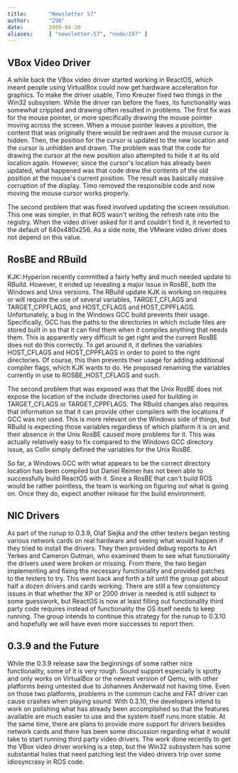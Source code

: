 ```yaml
---
title:       "Newsletter 57"
author:      "Z98"
date:        2009-04-30
aliases:     [ "newsletter-57", "node/197" ]
---
```


<h2>VBox Video Driver</h2>
<p>
A while back the VBox video driver started working in ReactOS, which meant people using VirtualBox could now get hardware acceleration for graphics.  To make the driver usable, Timo Kreuzer fixed two things in the Win32 subsystem.  While the driver ran before the fixes, its functionality was somewhat crippled and drawing often resulted in problems.  The first fix was for the mouse pointer, or more specifically drawing the mouse pointer moving across the screen.  When a mouse pointer leaves a position, the content that was originally there would be redrawn and the mouse cursor is hidden.  Then, the position for the cursor is updated to the new location and the cursor is unhidden and drawn.  The problem was that the code for drawing the cursor at the new position also attempted to hide it at its old location again.  However, since the cursor's location has already been updated, what happened was that code drew the contents of the old position at the mouse's current position.  The result was basically massive corruption of the display.  Timo removed the responsible code and now moving the mouse cursor works properly.
</p>
<p>
The second problem that was fixed involved updating the screen resolution.  This one was simpler, in that ROS wasn't writing the refresh rate into the registry.  When the video driver asked for it and couldn't find it, it reverted to the default of 640x480x256.  As a side note, the VMware video driver does not depend on this value.
</p>
<h2>RosBE and RBuild</h2>
<p>
KJK::Hyperion recently committed a fairly hefty and much needed update to RBuild.  However, it ended up revealing a major issue in RosBE, both the Windows and Unix versions.  The RBuild update KJK is working on requires or will require the use of several variables, TARGET_CFLAGS and TARGET_CPPFLAGS, and HOST_CFLAGS and HOST_CPPFLAGS. Unfortunately, a bug in the Windows GCC build prevents their usage.  Specifically, GCC has the paths to the directories in which include files are stored built in so that it can find them when it compiles anything that needs them.  This is apparently very difficult to get right and the current RosBE does not do this correctly.  To get around it, it defines the variables HOST_CFLAGS and HOST_CPPFLAGS in order to point to the right directories.  Of course, this then prevents their usage for adding additional compiler flags, which KJK wants to do.  He proposed renaming the variables currently in use to ROSBE_HOST_CFLAGS and such.
</p>
<p>
The second problem that was exposed was that the Unix RosBE does not expose the location of the include directories used for building in TARGET_CFLAGS or TARGET_CPPFLAGS.  The RBuild changes also requires that information so that it can provide other compilers with the locations if GCC was not used.  This is more relevant on the Windows side of things, but RBuild is expecting those variables regardless of which platform it is on and their absence in the Unix RosBE caused more problems for it.  This was actually relatively easy to fix compared to the Windows GCC directory issue, as Colin simply defined the variables for the Unix RosBE.
</p>
<p>
So far, a Windows GCC with what appears to be the correct directory location has been compiled but Daniel Reimer has not been able to successfully build ReactOS with it.  Since a RosBE that can't build ROS would be rather pointless, the team is working on figuring out what is going on.  Once they do, expect another release for the build environment.
</p>
<h2>NIC Drivers</h2>
<p>
As part of the runup to 0.3.9, Olaf Siejka and the other testers began testing various network cards on real hardware and seeing what would happen if they tried to install the drivers.  They then provided debug reports to Art Yerkes and Cameron Gutman, who examined them to see what functionality the drivers used were broken or missing.  From there, the two began implementing and fixing the necessary functionality and provided patches to the testers to try.  This went back and forth a bit until the group got about half a dozen drivers and cards working.  There are still a few consistency issues in that whether the XP or 2000 driver is needed is still subject to some guesswork, but ReactOS is now at least filling out functionality third party code requires instead of functionality the OS itself needs to keep running.  The group intends to continue this strategy for the runup to 0.3.10 and hopefully we will have even more successes to report then.
</p>
<h2>0.3.9 and the Future</h2>
<p>
While the 0.3.9 release saw the beginnings of some rather nice functionality, some of it is very rough.  Sound support especially is spotty and only works on VirtualBox or the newest version of Qemu, with other platforms being untested due to Johannes Anderwald not having time.  Even on those two platforms, problems in the common cache and FAT driver can cause crashes when playing sound.  With 0.3.10, the developers intend to work on polishing what has already been accomplished so that the features available are much easier to use and the system itself runs more stable.  At the same time, there are plans to provide more support for drivers besides network cards and there has been some discussion regarding what it would take to start running third party video drivers.  The work done recently to get the VBox video driver working is a step, but the Win32 subsystem has some substantial holes that need patching lest the video drivers trip over some idiosyncrasy in ROS code.
</p>

